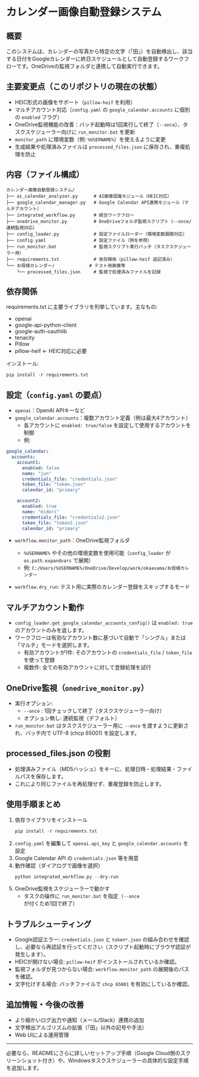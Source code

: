 # カレンダー画像自動登録システム

## 概要

このシステムは、カレンダーの写真から特定の文字（「田」）を自動検出し、該当する日付をGoogleカレンダーに終日スケジュールとして自動登録するワークフローです。OneDriveの監視フォルダと連携して自動実行できます。

## 主要変更点（このリポジトリの現在の状態）
- HEIC形式の画像をサポート（`pillow-heif` を利用）
- マルチアカウント対応（`config.yaml` の `google_calendar.accounts` に個別の `enabled` フラグ）
- OneDrive監視機能の改善：バッチ起動時は1回実行して終了（`--once`）、タスクスケジューラー向けに `run_monitor.bat` を更新
- `monitor_path` に環境変数（例: `%USERNAME%`）を使えるように変更
- 生成結果や処理済みファイルは `processed_files.json` に保存され、重複処理を防止

## 内容（ファイル構成）
```
カレンダー画像自動登録システム/
├── ai_calendar_analyzer.py      # AI画像認識モジュール（HEIC対応）
├── google_calendar_manager.py   # Google Calendar API連携モジュール（マルチアカウント）
├── integrated_workflow.py       # 統合ワークフロー
├── onedrive_monitor.py          # OneDriveフォルダ監視スクリプト（--once/連続監視対応）
├── config_loader.py             # 設定ファイルローダー（環境変数展開対応）
├── config.yaml                  # 設定ファイル（例を参照）
├── run_monitor.bat              # 監視スクリプト実行バッチ（タスクスケジューラー用）
├── requirements.txt             # 依存関係（pillow-heif 追記済み）
└── お母様カレンダー/             # テスト用画像等
    └── processed_files.json     # 監視で処理済みファイルを記録
```

## 依存関係
requirements.txt に主要ライブラリを列挙しています。主なもの:
- openai
- google-api-python-client
- google-auth-oauthlib
- tenacity
- Pillow
- pillow-heif  ← HEIC対応に必要

インストール:

```powershell
pip install -r requirements.txt
```

## 設定（`config.yaml` の要点）
- `openai`：OpenAI APIキーなど
- `google_calendar.accounts`：複数アカウント定義（例は最大4アカウント）
  - 各アカウントに `enabled: true/false` を設定して使用するアカウントを制御
  - 例:

```yaml
google_calendar:
  accounts:
    account1:
      enabled: false
      name: "jun"
      credentials_file: "credentials.json"
      token_file: "token.json"
      calendar_id: "primary"

    account2:
      enabled: true
      name: "midori"
      credentials_file: "credentials2.json"
      token_file: "token2.json"
      calendar_id: "primary"
```

- `workflow.monitor_path`：OneDrive監視フォルダ
  - `%USERNAME%` やその他の環境変数を使用可能（`config_loader` が `os.path.expandvars` で展開）
  - 例: `C:/Users/%USERNAME%/OneDrive/Develop/work/okaasama/お母様カレンダー`

- `workflow.dry_run`: テスト用に実際のカレンダー登録をスキップするモード

## マルチアカウント動作
- `config_loader.get_google_calendar_accounts_config()` は `enabled: true` のアカウントのみを返します。
- ワークフローは有効なアカウント数に基づいて自動で「シングル」または「マルチ」モードを選択します。
  - 有効アカウントが1件: そのアカウントの `credentials_file` / `token_file` を使って登録
  - 複数件: 全ての有効アカウントに対して登録処理を試行

## OneDrive監視（`onedrive_monitor.py`）
- 実行オプション:
  - `--once` : 1回チェックして終了（タスクスケジューラー向け）
  - オプション無し: 連続監視（デフォルト）
- `run_monitor.bat` はタスクスケジューラー用に `--once` を渡すように更新され、バッチ内で UTF-8 (chcp 65001) を設定します。

## processed_files.json の役割
- 処理済みファイル（MD5ハッシュ）をキーに、処理日時・処理結果・ファイルパスを保存します。
- これにより同じファイルを再処理せず、重複登録を防止します。

## 使用手順まとめ
1. 依存ライブラリをインストール
   ```powershell
   pip install -r requirements.txt
   ```
2. `config.yaml` を編集して `openai.api_key` と `google_calendar.accounts` を設定
3. Google Calendar API の `credentials.json` 等を用意
4. 動作確認（ダイアログで画像を選択）
   ```powershell
   python integrated_workflow.py --dry-run
   ```
5. OneDrive監視をスケジューラーで動かす
   - タスクの操作に `run_monitor.bat` を指定（`--once` が付くため1回で終了）

## トラブルシューティング
- Google認証エラー: `credentials.json` と `token*.json` の組み合わせを確認し、必要なら再認証を行ってください（スクリプト起動時にブラウザ認証が発生します）。
- HEICが開けない場合: `pillow-heif` がインストールされているか確認。
- 監視フォルダが見つからない場合: `workflow.monitor_path` の展開後のパスを確認。
- 文字化けする場合: バッチファイルで `chcp 65001` を有効にしているか確認。

## 追加情報・今後の改善
- より細かいログ出力や通知（メール/Slack）連携の追加
- 文字検出アルゴリズムの拡張（「田」以外の記号や手法）
- Web UIによる運用管理

---

必要なら、READMEにさらに詳しいセットアップ手順（Google Cloud側のスクリーンショット付き）や、Windowsタスクスケジューラーの具体的な設定手順を追加します。

